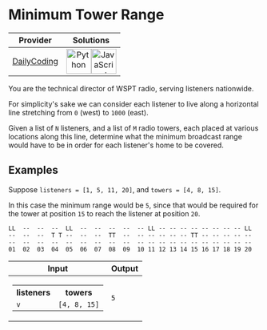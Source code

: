 # Minimum Tower Range

<!-- INFO TABLE BEGIN -->

| Provider                                              | Solutions                                                                                                                                                                                                                                                                                                    |
| :---------------------------------------------------: | :----------------------------------------------------------------------------------------------------------------------------------------------------------------------------------------------------------------------------------------------------------------------------------------------------------: |
| [DailyCoding](../../../docs/providers/DailyCoding.md) | [<img src="https://res.cloudinary.com/rascaltwo/image/upload/v1631924087/python_xzdlti.svg" alt="Python" title="Python" width="50" />](solve.py)[<img src="https://res.cloudinary.com/rascaltwo/image/upload/v1631924076/javascript_ehszr7.svg" alt="JavaScript" title="JavaScript" width="50" />](solve.js) |

<!-- INFO TABLE END -->

You are the technical director of WSPT radio, serving listeners nationwide.

For simplicity's sake we can consider each listener to live along a horizontal line stretching from `0` (west) to `1000` (east).

Given a list of `N` listeners, and a list of `M` radio towers, each placed at various locations along this line, determine what the minimum broadcast range would have to be in order for each listener's home to be covered.

## Examples

Suppose `listeners = [1, 5, 11, 20]`, and `towers = [4, 8, 15]`.

In this case the minimum range would be `5`, since that would be required for the tower at position `15` to reach the listener at position `20`.

    LL  --  --  --  LL  --  --  --  --  -- LL -- -- -- -- -- -- -- -- LL
    --  --  --  T T --  --  --  TT  --  -- -- -- -- -- TT -- -- -- -- --
    --  --  --  --  --  --  --  --  --  -- -- -- -- -- -- -- -- -- -- --
    01  02  03  04  05  06  07  08  09  10 11 12 13 14 15 16 17 18 19 20

| Input                                                                                               | Output |
| --------------------------------------------------------------------------------------------------- | ------ |
| <table><tr><th>listeners</th><th>towers</th></tr><tr><td>`v`</td><td>`[4, 8, 15]`</td></tr></table> | `5`    |
